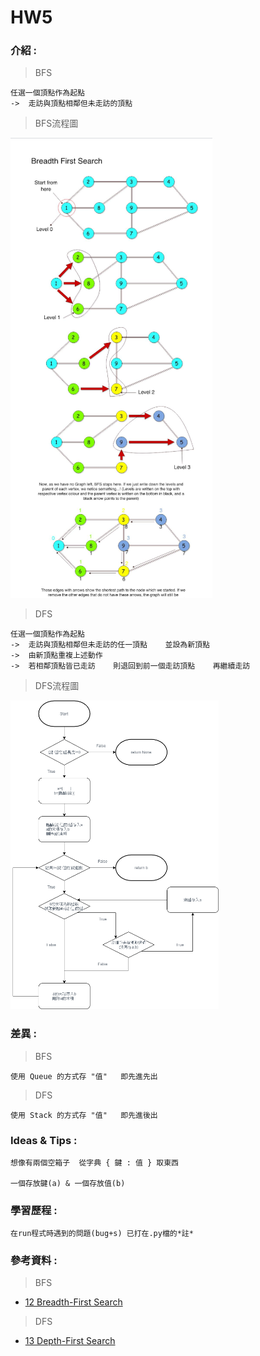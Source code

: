 # HW5
### 介紹 :
> BFS

    任選一個頂點作為起點
    ->  走訪與頂點相鄰但未走訪的頂點
> BFS流程圖

![](https://github.com/David1874/algorithm/blob/master/images/BFS.png)
> DFS

    任選一個頂點作為起點
    ->  走訪與頂點相鄰但未走訪的任一頂點    並設為新頂點
    ->  由新頂點重複上述動作
    ->  若相鄰頂點皆已走訪    則退回到前一個走訪頂點    再繼續走訪
> DFS流程圖

<img src='https://github.com/David1874/algorithm/blob/master/images/DFS.png' width=66%>

### 差異 :

>BFS

    使用 Queue 的方式存 "值"   即先進先出
>DFS

    使用 Stack 的方式存 "值"   即先進後出
### Ideas & Tips :

    想像有兩個空箱子  從字典 { 鍵 : 值 } 取東西

    一個存放鍵(a) & 一個存放值(b)
### 學習歷程 :

    在run程式時遇到的問題(bug+s) 已打在.py檔的*註*


### 參考資料 :

>   BFS
*   [12 Breadth-First Search](http://isee.scu.edu.tw/mod/url/view.php?id=547569)
>   DFS
*   [13 Depth-First Search](http://isee.scu.edu.tw/mod/url/view.php?id=549479)

